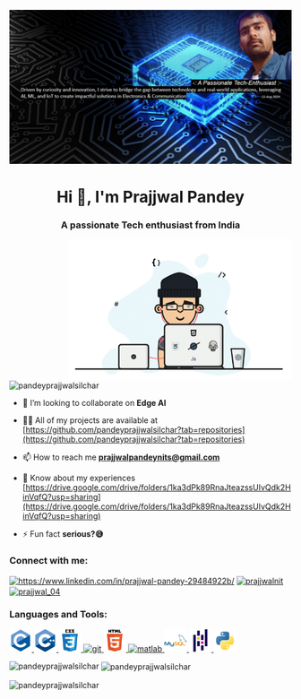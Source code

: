 ![logo](banner_pp.png)
<h1 align="center">Hi 👋, I'm Prajjwal Pandey</h1>
<h3 align="center">A passionate Tech enthusiast from India</h3>
<img align="right" alt="coding" width="400" src="140866485-8fb1c876-9a8f-4d6a-98dc-08c4981eaf70.gif">
<p align="left"> <img src="https://komarev.com/ghpvc/?username=pandeyprajjwalsilchar&label=Profile%20views&color=0e75b6&style=flat" alt="pandeyprajjwalsilchar" /> </p>

- 👯 I’m looking to collaborate on **Edge AI**

- 👨‍💻 All of my projects are available at [https://github.com/pandeyprajjwalsilchar?tab=repositories](https://github.com/pandeyprajjwalsilchar?tab=repositories)

- 📫 How to reach me **prajjwalpandeynits@gmail.com**

- 📄 Know about my experiences [https://drive.google.com/drive/folders/1ka3dPk89RnaJteazssUIvQdk2HinVqfQ?usp=sharing](https://drive.google.com/drive/folders/1ka3dPk89RnaJteazssUIvQdk2HinVqfQ?usp=sharing)

- ⚡ Fun fact **serious?😅**

<h3 align="left">Connect with me:</h3>
<p align="left">
<a href="https://linkedin.com/in/https://www.linkedin.com/in/prajjwal-pandey-29484922b/" target="blank"><img align="center" src="https://raw.githubusercontent.com/rahuldkjain/github-profile-readme-generator/master/src/images/icons/Social/linked-in-alt.svg" alt="https://www.linkedin.com/in/prajjwal-pandey-29484922b/" height="30" width="40" /></a>
<a href="https://www.codechef.com/users/prajjwalnit" target="blank"><img align="center" src="https://cdn.jsdelivr.net/npm/simple-icons@3.1.0/icons/codechef.svg" alt="prajjwalnit" height="30" width="40" /></a>
<a href="https://www.leetcode.com/prajjwal_04" target="blank"><img align="center" src="https://raw.githubusercontent.com/rahuldkjain/github-profile-readme-generator/master/src/images/icons/Social/leet-code.svg" alt="prajjwal_04" height="30" width="40" /></a>
</p>

<h3 align="left">Languages and Tools:</h3>
<p align="left"> <a href="https://www.cprogramming.com/" target="_blank" rel="noreferrer"> <img src="https://raw.githubusercontent.com/devicons/devicon/master/icons/c/c-original.svg" alt="c" width="40" height="40"/> </a> <a href="https://www.w3schools.com/cpp/" target="_blank" rel="noreferrer"> <img src="https://raw.githubusercontent.com/devicons/devicon/master/icons/cplusplus/cplusplus-original.svg" alt="cplusplus" width="40" height="40"/> </a> <a href="https://www.w3schools.com/css/" target="_blank" rel="noreferrer"> <img src="https://raw.githubusercontent.com/devicons/devicon/master/icons/css3/css3-original-wordmark.svg" alt="css3" width="40" height="40"/> </a> <a href="https://git-scm.com/" target="_blank" rel="noreferrer"> <img src="https://www.vectorlogo.zone/logos/git-scm/git-scm-icon.svg" alt="git" width="40" height="40"/> </a> <a href="https://www.w3.org/html/" target="_blank" rel="noreferrer"> <img src="https://raw.githubusercontent.com/devicons/devicon/master/icons/html5/html5-original-wordmark.svg" alt="html5" width="40" height="40"/> </a> <a href="https://www.mathworks.com/" target="_blank" rel="noreferrer"> <img src="https://upload.wikimedia.org/wikipedia/commons/2/21/Matlab_Logo.png" alt="matlab" width="40" height="40"/> </a> <a href="https://www.mysql.com/" target="_blank" rel="noreferrer"> <img src="https://raw.githubusercontent.com/devicons/devicon/master/icons/mysql/mysql-original-wordmark.svg" alt="mysql" width="40" height="40"/> </a> <a href="https://pandas.pydata.org/" target="_blank" rel="noreferrer"> <img src="https://raw.githubusercontent.com/devicons/devicon/2ae2a900d2f041da66e950e4d48052658d850630/icons/pandas/pandas-original.svg" alt="pandas" width="40" height="40"/> </a> <a href="https://www.python.org" target="_blank" rel="noreferrer"> <img src="https://raw.githubusercontent.com/devicons/devicon/master/icons/python/python-original.svg" alt="python" width="40" height="40"/> </a> </p>

<p><img align="left" src="https://github-readme-stats.vercel.app/api/top-langs?username=pandeyprajjwalsilchar&show_icons=true&locale=en&layout=compact" alt="pandeyprajjwalsilchar" /></p>

<p>&nbsp;<img align="center" src="https://github-readme-stats.vercel.app/api?username=pandeyprajjwalsilchar&show_icons=true&locale=en" alt="pandeyprajjwalsilchar" /></p>

<p><img align="center" src="https://github-readme-streak-stats.herokuapp.com/?user=pandeyprajjwalsilchar&" alt="pandeyprajjwalsilchar" /></p>
